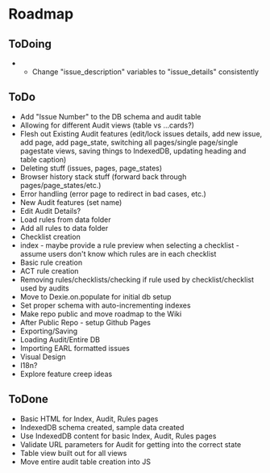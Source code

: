 # Roadmap

## ToDoing
* * Change "issue_description" variables to "issue_details" consistently
 
## ToDo
* Add "Issue Number" to the DB schema and audit table
* Allowing for different Audit views (table vs ...cards?)
* Flesh out Existing Audit features (edit/lock issues details, add new issue, add page, add page_state, switching all pages/single page/single pagestate views, saving things to IndexedDB, updating heading and table caption)
* Deleting stuff (issues, pages, page_states)
* Browser history stack stuff (forward back through pages/page_states/etc.)
* Error handling (error page to redirect in bad cases, etc.)
* New Audit features (set name)
* Edit Audit Details?
* Load rules from data folder
* Add all rules to data folder
* Checklist creation
* index - maybe provide a rule preview when selecting a checklist - assume users don't know which rules are in each checklist
* Basic rule creation
* ACT rule creation
* Removing rules/checklists/checking if rule used by checklist/checklist used by audits
* Move to Dexie.on.populate for initial db setup
* Set proper schema with auto-incrementing indexes
* Make repo public and move roadmap to the Wiki
* After Public Repo - setup Github Pages
* Exporting/Saving
* Loading Audit/Entire DB
* Importing EARL formatted issues
* Visual Design
* I18n?
* Explore feature creep ideas

## ToDone
* Basic HTML for Index, Audit, Rules pages
* IndexedDB schema created, sample data created
* Use IndexedDB content for basic Index, Audit, Rules pages
* Validate URL parameters for Audit for getting into the correct state
* Table view built out for all views
* Move entire audit table creation into JS